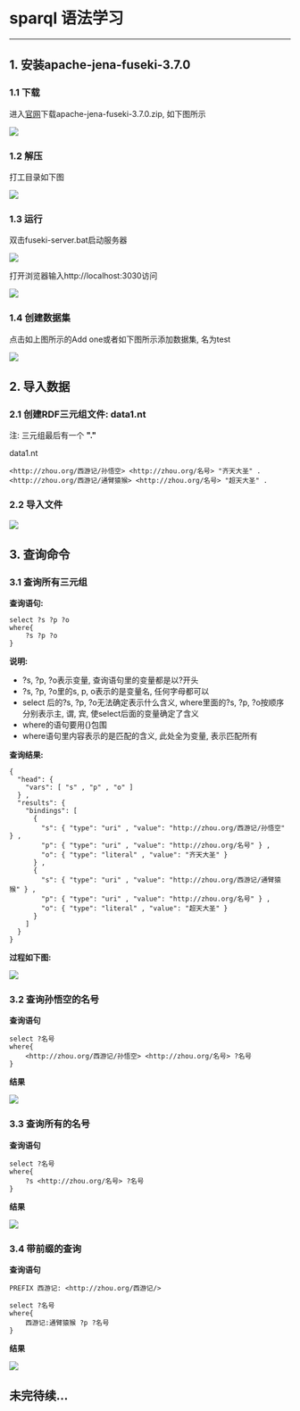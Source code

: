 # sparql 语法学习
---

## 1. 安装apache-jena-fuseki-3.7.0

### 1.1 下载

进入[官网](http://jena.apache.org/download/index.cgi)下载apache-jena-fuseki-3.7.0.zip, 如下图所示

![](images/01.png)

### 1.2 解压

打工目录如下图

![](images/02.png)

### 1.3 运行

双击fuseki-server.bat启动服务器

![](images/03.png)

打开浏览器输入http://localhost:3030访问

![](images/04.png)

### 1.4 创建数据集

点击如上图所示的Add one或者如下图所示添加数据集, 名为test

![](images/05.png)

## 2. 导入数据

### 2.1 创建RDF三元组文件: data1.nt

注: 三元组最后有一个 **"."**

data1.nt

```nt
<http://zhou.org/西游记/孙悟空> <http://zhou.org/名号> "齐天大圣" .
<http://zhou.org/西游记/通臂猿猴> <http://zhou.org/名号> "超天大圣" .
```

### 2.2 导入文件

![](images/10.png)

## 3. 查询命令

### 3.1 查询所有三元组

**查询语句:**
```sparql
select ?s ?p ?o
where{
	?s ?p ?o
}
```

**说明:**
- ?s, ?p, ?o表示变量, 查询语句里的变量都是以?开头
- ?s, ?p, ?o里的s, p, o表示的是变量名, 任何字母都可以
- select 后的?s, ?p, ?o无法确定表示什么含义, where里面的?s, ?p, ?o按顺序分别表示主, 谓, 宾, 使select后面的变量确定了含义
- where的语句要用{}包围
- where语句里内容表示的是匹配的含义, 此处全为变量, 表示匹配所有

**查询结果:**

```
{
  "head": {
    "vars": [ "s" , "p" , "o" ]
  } ,
  "results": {
    "bindings": [
      {
        "s": { "type": "uri" , "value": "http://zhou.org/西游记/孙悟空" } ,
        "p": { "type": "uri" , "value": "http://zhou.org/名号" } ,
        "o": { "type": "literal" , "value": "齐天大圣" }
      } ,
      {
        "s": { "type": "uri" , "value": "http://zhou.org/西游记/通臂猿猴" } ,
        "p": { "type": "uri" , "value": "http://zhou.org/名号" } ,
        "o": { "type": "literal" , "value": "超天大圣" }
      }
    ]
  }
}
```

**过程如下图:**

![](images/11.png)

### 3.2 查询孙悟空的名号

**查询语句**
```sparql
select ?名号
where{
	<http://zhou.org/西游记/孙悟空> <http://zhou.org/名号> ?名号
}
```

**结果**

![](images/12.png)

### 3.3 查询所有的名号

**查询语句**
```sparql
select ?名号
where{
	?s <http://zhou.org/名号> ?名号
}
```

**结果**

![](images/13.png)

### 3.4 带前缀的查询

**查询语句**
```
PREFIX 西游记: <http://zhou.org/西游记/>

select ?名号
where{
	西游记:通臂猿猴 ?p ?名号
}
```

**结果**

![](images/14.png)

## 未完待续...
